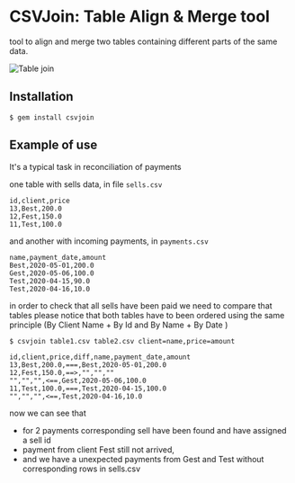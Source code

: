 ﻿# CSVJoin: Table Align & Merge tool
tool to align and merge two tables containing different parts of the same data. 

![Table join](https://www.github.com/serg123e/csvjoin/join.png)

## Installation
`$ gem install csvjoin`

## Example of use

It's a typical task in reconciliation of payments

one table with sells data, in file `sells.csv` 

    id,client,price
    13,Best,200.0
    12,Fest,150.0
    11,Test,100.0

and another with incoming payments, in `payments.csv` 

    name,payment_date,amount
    Best,2020-05-01,200.0
    Gest,2020-05-06,100.0
    Test,2020-04-15,90.0
    Test,2020-04-16,10.0

in order to check that all sells have been paid we need to compare that tables
please notice that both tables have to been ordered using the same principle (By Client Name + By Id and By Name + By Date )

`$ csvjoin table1.csv table2.csv client=name,price=amount`

    id,client,price,diff,name,payment_date,amount
    13,Best,200.0,===,Best,2020-05-01,200.0
    12,Fest,150.0,==>,"","",""
    "","","",<==,Gest,2020-05-06,100.0
    11,Test,100.0,===,Test,2020-04-15,100.0
    "","","",<==,Test,2020-04-16,10.0

now we can see that
- for 2 payments corresponding sell have been found and have assigned a sell id 
- payment from client Fest still not arrived,
- and we have a unexpected payments from Gest and Test without corresponding rows in sells.csv


